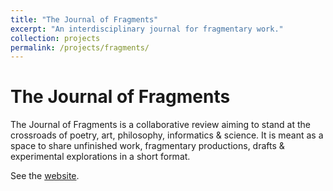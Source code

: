 ```yaml
---
title: "The Journal of Fragments"
excerpt: "An interdisciplinary journal for fragmentary work."
collection: projects
permalink: /projects/fragments/
---
```


The Journal of Fragments
======

The Journal of Fragments is a collaborative review aiming to stand at the crossroads of poetry, art, philosophy, informatics & science. It is meant as a space to share unfinished work, fragmentary productions, drafts & experimental explorations in a short format.

See the [website](https://www.nolots.net/fragments/).
